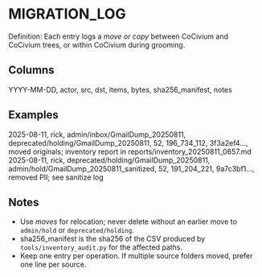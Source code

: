 <!-- status: stub; target: 150+ words -->
<!-- status: stub; target: 150+ words -->
# MIGRATION_LOG
Definition: Each entry logs a *move or copy* between CoCivium and CoCivium trees, or within CoCivium during grooming.

## Columns
YYYY-MM-DD, actor, src, dst, items, bytes, sha256_manifest, notes

## Examples
2025-08-11, rick, admin/inbox/GmailDump_20250811, deprecated/holding/GmailDump_20250811, 52, 196_734_112, 3f3a2ef4..., moved originals; inventory report in reports/inventory_20250811_0657.md
2025-08-11, rick, deprecated/holding/GmailDump_20250811, admin/hold/GmailDump_20250811_sanitized, 52, 191_204_221, 9a7c3bf1..., removed PII; see sanitize log

## Notes
- Use *moves* for relocation; never delete without an earlier move to `admin/hold` or `deprecated/holding`.
- sha256_manifest is the sha256 of the CSV produced by `tools/inventory_audit.py` for the affected paths.
- Keep one entry per operation.  If multiple source folders moved, prefer one line per source.



